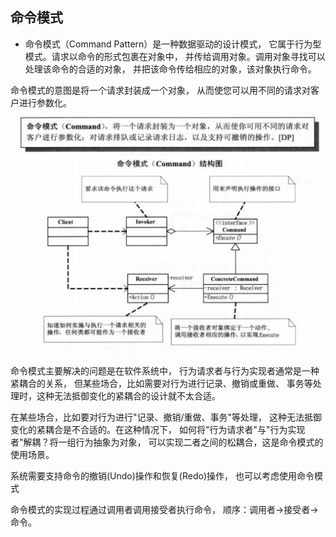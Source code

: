 ## **命令模式**

* 命令模式（Command Pattern）是一种数据驱动的设计模式，
它属于行为型模式。请求以命令的形式包裹在对象中，
并传给调用对象。调用对象寻找可以处理该命令的合适的对象，
并把该命令传给相应的对象，该对象执行命令。

命令模式的意图是将一个请求封装成一个对象，
从而使您可以用不同的请求对客户进行参数化。
![avatar](command.png)

命令模式主要解决的问题是在软件系统中，
行为请求者与行为实现者通常是一种紧耦合的关系，
但某些场合，比如需要对行为进行记录、撤销或重做、
事务等处理时，这种无法抵御变化的紧耦合的设计就不太合适。

在某些场合，比如要对行为进行"记录、撤销/重做、事务"等处理，
这种无法抵御变化的紧耦合是不合适的。在这种情况下，
如何将"行为请求者"与"行为实现者"解耦？将一组行为抽象为对象，
可以实现二者之间的松耦合，这是命令模式的使用场景。

系统需要支持命令的撤销(Undo)操作和恢复(Redo)操作，
也可以考虑使用命令模式

命令模式的实现过程通过调用者调用接受者执行命令，
顺序：调用者→接受者→命令。